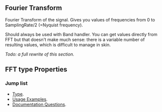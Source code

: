 ## Fourier Transform

Fourier Transform of the signal. Gives you values of frequencies from 0 to SamplingRate/2 (=Nyquist frequency).

Should always be used with Band handler. You can get values directly from FFT but that doesn't make much sense: there is a variable number of resulting values, which is difficult to manage in skin.

_Todo: a full rewrite of this section._

## FFT type Properties

### Jump list

- [Type](#type).
- [Usage Examples](#Usage-Examples).
- [Documentation Questions](#q).
